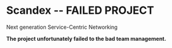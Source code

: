 # Scandex -- FAILED PROJECT
Next generation Service-Centric Networking


**The project unfortunately failed to the bad team management.**
